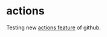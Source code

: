 # actions
Testing new <a href="https://github.com/features/actions" target="_blank">actions feature</a> of github.


